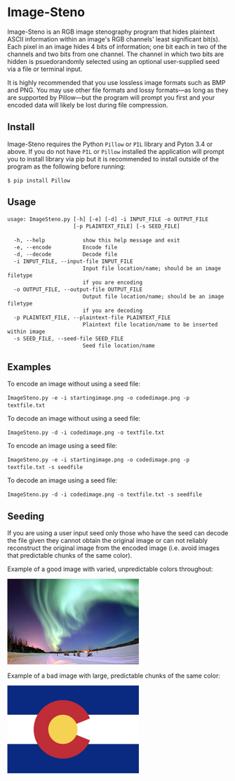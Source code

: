 # Image-Steno

Image-Steno is an RGB image stenography program that hides plaintext ASCII information within an image's RGB channels' least significant bit(s). Each pixel in an image hides 4 bits of information; one bit each in two of the channels and two bits from one channel. The channel in which two bits are hidden is psuedorandomly selected using an optional user-supplied seed via a file or terminal input.

It is highly recommended that you use lossless image formats such as BMP and PNG. You may use other file formats and lossy formats—as long as they are supported by Pillow—but the program will prompt you first and your encoded data will likely be lost during file compression.

## Install

Image-Steno requires the Python `Pillow` or `PIL` library and Pyton 3.4 or above. If you do not have `PIL` or `Pillow` installed the application will prompt you to install library via pip but it is recommended to install outside of the program as the following before running:

`$ pip install Pillow`


## Usage

```
usage: ImageSteno.py [-h] [-e] [-d] -i INPUT_FILE -o OUTPUT_FILE
                     [-p PLAINTEXT_FILE] [-s SEED_FILE]

  -h, --help            show this help message and exit
  -e, --encode          Encode file
  -d, --decode          Decode file
  -i INPUT_FILE, --input-file INPUT_FILE
                        Input file location/name; should be an image filetype
                        if you are encoding
  -o OUTPUT_FILE, --output-file OUTPUT_FILE
                        Output file location/name; should be an image filetype
                        if you are decoding
  -p PLAINTEXT_FILE, --plaintext-file PLAINTEXT_FILE
                        Plaintext file location/name to be inserted within image
  -s SEED_FILE, --seed-file SEED_FILE
                        Seed file location/name
```

## Examples

To encode an image without using a seed file:

`ImageSteno.py -e -i startingimage.png -o codedimage.png -p textfile.txt`

To decode an image without using a seed file:

`ImageSteno.py -d -i codedimage.png -o textfile.txt`

To encode an image using a seed file:

`ImageSteno.py -e -i startingimage.png -o codedimage.png -p textfile.txt -s seedfile`

To decode an image using a seed file:

`ImageSteno.py -d -i codedimage.png -o textfile.txt -s seedfile`

## Seeding

If you are using a user input seed only those who have the seed can decode the file given they cannot obtain the original image or can not reliably reconstruct the original image from the encoded image (i.e. avoid images that predictable chunks of the same color). 

Example of a good image with varied, unpredictable colors throughout:

![A good image](https://github.com/ATMarcks/Files/blob/master/Image-Steno/goodimage.png?raw=true)

Example of a bad image with large, predictable chunks of the same color:

![A bad image](https://github.com/ATMarcks/Files/blob/master/Image-Steno/badimage.png?raw=true)
